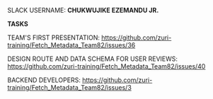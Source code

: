 SLACK USERNAME: **CHUKWUJIKE EZEMANDU JR.**

**TASKS**

TEAM'S FIRST PRESENTATION: https://github.com/zuri-training/Fetch_Metadata_Team82/issues/36

DESIGN ROUTE AND DATA SCHEMA FOR USER REVIEWS: https://github.com/zuri-training/Fetch_Metadata_Team82/issues/40

BACKEND DEVELOPERS: https://github.com/zuri-training/Fetch_Metadata_Team82/issues/3
